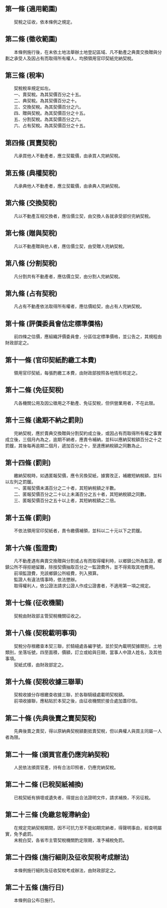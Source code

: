 第一條 (適用範圍)
-----------------
　　契稅之征收，依本條例之規定。  


第二條 (徵收範圍)
-----------------
　　本條例施行後，在未依土地法舉辦土地登記區域、凡不動產之典賣交換贈與分劃之承受人及因占有而取得所有權人，均預領用官印契紙完納契稅。  


第三條 (稅率)
-------------
　　契稅稅率規定如左。  
　　一、賣契稅。為其契價百分之十五。  
　　二、典契稅。為其契價百分之十。  
　　三、交換契稅。為其契價百分之六。  
　　四、贈與契稅。為其契價百分之十五。  
　　五、分割契稅。為其契價百分之六。  
　　六、占有契稅。為其契價百分之十五。  


第四條 (買賣契稅)
-----------------
　　凡承買他人不動產者，應立契載價，由承買人完納契稅。  


第五條 (典權契稅)
-----------------
　　凡承典他人不動產者，應立契載價，由承典人完納契稅。  


第六條 (交換契稅)
-----------------
　　凡以不動產互相交換者，應估價立契，由交換人各就承受部份完納契稅。  


第七條 (贈與契稅)
-----------------
　　凡以不動產贈與他人者，應估價立契，由受贈人完納契稅。  


第八條 (分割契稅)
-----------------
　　凡分割共有不動產者，應估價立契，由分割人完納契稅。  


第九條 (占有契稅)
-----------------
　　凡占有不動產依法取得所有權者，應估價給契，由占有人完納契稅。  


第十條 (評價委員會估定標準價格)
-------------------------------
　　前四條之估價，應組織評價委員會，分區估定標準價格，並公告之，其規程由財政部定之。  


第十一條 (官印契紙酌繳工本費)
-----------------------------
　　領用官印契紙，每張酌繳工本費，由財政部按照各地情形核定之。  


第十二條 (免征契稅)
-------------------
　　凡各機關公用及因公徵用之不動產、免征契稅，但供營業用者，不在此限。  


第十三條 (逾期不納之罰則)
-------------------------
　　完納契稅，應於賣典交換贈與分割契約成立後，或因占有而取得所有權之事實成立後，三個月內為之，逾期不納者，應責令補納，並科以應納契稅額百分之十之罰鍰，其後每再逾期二個月，遞加百分之十，至達應納稅額之同數為止。  


第十四條 (罰則)
---------------
　　繳納契稅時，如遇匿報契價，應令另換契紙，據實改正，補繳短納稅額，並科以左列之罰鍰。  
　　一、匿報契價未滿百分之二十者，其短納稅額之半數。  
　　二、匿報契價百分之二十以上未滿百分之五十者，其短納稅額之同數。  
　　三、匿報契價百分之五十以上者，其短納稅額之二倍。  


第十五條 (罰則)
---------------
　　不依法領用官印契紙者，責令繳價補領，並科以二十元以下之罰鍰。  


第十六條 (監證費)
-----------------
　　凡不動產遇有典賣交換贈與分割或占有而取得權利時，以鄉鎮公所為監證，鄉鎮公所不得拒絕留難，除按契價抽取百分之一監證費外，並不得索取其他費用。  
　　前項監證費，充該鄉鎮公所經費，列入預算。  
　　監證人有違法情事時，依法懲辦。  
　　取得權利人，依公證法請求公證人作成公證書者，不適用第一項之規定。  


第十七條 (征收機關)
-------------------
　　契稅由財政部主管契稅機關征收之。  


第十八條 (契稅載明事項)
-----------------------
　　契稅分存根繳查本契三聯，於騎縫處各編字號，並於契內載明契據類別，土地類別，坐落坵號，四至面積，價額，訂立或給與日期，當事人中證人姓名，及其他事項。  
　　契紙式樣，由財政部定之。  


第十九條 (契稅收據三聯單)
-------------------------
　　契稅收據分存根繳查收據三聯，於各聯騎縫處載明契稅額。  
　　前項收據聯，應粘貼於本契之後，由征收機關於接合處加蓋印信。  


第二十條 (先典後賣之賣契契稅)
-----------------------------
　　先典後賣之賣契，得以原納典契稅額劃抵賣契稅，但以典權人與買主同屬一人者為限。  


第二十一條 (頒買官產仍應完納契稅)
---------------------------------
　　人民依法頒買官產，持有合法印照者，仍應完納契稅。  


第二十二條 (已稅契紙補換)
-------------------------
　　已稅契紙有損壞或遺失者，得提出合法證明文件，請求補換，不另征稅。  


第二十三條 (免繳怠報滯納金)
---------------------------
　　在規定完納契稅期間，因不可抗力至不能如期完納者，得聲明事由，經查明屬實，免予處罰。  
　　未稅白契，各省市主管契稅機關酌定限期，准予補稅免罰。  


第二十四條 (施行細則及征收契稅考成辦法)
---------------------------------------
　　本條例施行細則及征收契稅考成辦法，由財政部定之。  


第二十五條 (施行日)
-------------------
　　本條例自公布日施行。